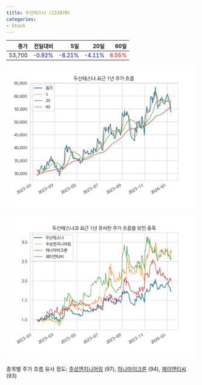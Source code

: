 ```yaml
---
title: 두산테스나 (131970)
categories:
- Stock
---
```


|종가|전일대비|5일|20일|60일|
|---:|-------:|--:|---:|---:|
|53,700|<span style="color: blue">-0.92%</span>|<span style="color: blue">-8.21%</span>|<span style="color: blue">-4.11%</span>|<span style="color: red">6.55%</span>|


<!-- more -->

![131970](/assets/images/stock/131970.png)

![131970](/assets/images/stock/131970_sim.png)

종목별 주가 흐름 유사 정도:
[주성엔지니어링](/stock/036930/) (97),
[하나마이크론](/stock/067310/) (94),
[제이앤티씨](/stock/204270/) (93)